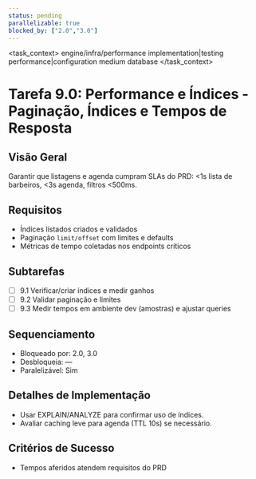 ```yaml
---
status: pending
parallelizable: true
blocked_by: ["2.0","3.0"]
---
```


<task_context>
<domain>engine/infra/performance</domain>
<type>implementation|testing</type>
<scope>performance|configuration</scope>
<complexity>medium</complexity>
<dependencies>database</dependencies>
<unblocks></unblocks>
</task_context>

# Tarefa 9.0: Performance e Índices - Paginação, Índices e Tempos de Resposta

## Visão Geral
Garantir que listagens e agenda cumpram SLAs do PRD: <1s lista de barbeiros, <3s agenda, filtros <500ms.

## Requisitos
- Índices listados criados e validados
- Paginação `limit/offset` com limites e defaults
- Métricas de tempo coletadas nos endpoints críticos

## Subtarefas
- [ ] 9.1 Verificar/criar índices e medir ganhos
- [ ] 9.2 Validar paginação e limites
- [ ] 9.3 Medir tempos em ambiente dev (amostras) e ajustar queries

## Sequenciamento
- Bloqueado por: 2.0, 3.0
- Desbloqueia: —
- Paralelizável: Sim

## Detalhes de Implementação
- Usar EXPLAIN/ANALYZE para confirmar uso de índices.
- Avaliar caching leve para agenda (TTL 10s) se necessário.

## Critérios de Sucesso
- Tempos aferidos atendem requisitos do PRD